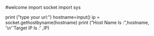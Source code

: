 #welcome 
import socket 
import sys

print ("type your url:")
hostname=input()
ip = socket.gethostbyname(hostname)
print ("Host Name Is :",hostname, '\n''Target IP Is :' ,IP) 
